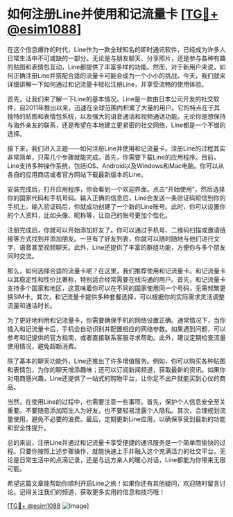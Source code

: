 # 如何注册Line并使用和记流量卡 [[TG💪+ @esim1088](https://t.me/s/esim1088)]

在这个信息爆炸的时代，Line作为一款全球知名的即时通讯软件，已经成为许多人日常生活中不可或缺的一部分。无论是与朋友聊天、分享照片，还是参与各种有趣的贴图和表情包互动，Line都提供了丰富多样的功能。然而，对于新用户来说，如何正确注册Line并搭配合适的流量卡可能会成为一个小小的挑战。今天，我们就来详细讲解一下如何通过和记流量卡轻松注册Line，并享受流畅的使用体验。

首先，让我们来了解一下Line的基本情况。Line是一款由日本公司开发的社交软件，自2011年推出以来，迅速在全球范围内积累了大量的用户。它的特点在于其独特的贴图和表情包系统，以及强大的语音通话和视频通话功能。无论你是想保持与海外亲友的联系，还是希望在本地建立更紧密的社交网络，Line都是一个不错的选择。

接下来，我们进入正题——如何注册Line并使用和记流量卡。注册Line的过程其实非常简单，只需几个步骤就能完成。首先，你需要下载Line的应用程序。目前，Line支持多种操作系统，包括iOS、Android以及Windows和Mac电脑。你可以从各自的应用商店或者官方网站下载最新版本的Line。

安装完成后，打开应用程序，你会看到一个欢迎界面。点击“开始使用”，然后选择你的国家代码和手机号码。输入正确的信息后，Line会发送一条验证码短信到你的手机上。输入验证码后，你就成功创建了一个新的Line账号。此时，你可以设置你的个人资料，比如头像、昵称等，让自己的账号更加个性化。

注册完成后，你就可以开始添加好友了。你可以通过手机号、二维码扫描或邀请链接等方式找到并添加朋友。一旦有了好友列表，你就可以随时随地与他们进行文字、语音甚至视频聊天。此外，Line还提供了丰富的群组功能，方便你与多个朋友同时交流。

那么，如何选择合适的流量卡呢？在这里，我们推荐使用和记流量卡。和记流量卡以其稳定性和性价比著称，特别适合经常需要在线沟通的用户。首先，和记流量卡支持多个国家和地区，这意味着你可以在不同的国家使用同一个号码，无需频繁更换SIM卡。其次，和记流量卡提供多种套餐选择，可以根据你的实际需求灵活调整流量和通话时长。

为了更好地利用和记流量卡，你需要确保手机的网络设置正确。通常情况下，当你插入和记流量卡后，手机会自动识别并配置相应的网络参数。如果遇到问题，可以参考和记提供的官方指南，或者直接联系客服寻求帮助。此外，建议定期检查流量使用情况，避免超额消费。

除了基本的聊天功能外，Line还推出了许多增值服务。例如，你可以购买各种贴图和表情包，为你的聊天增添趣味；还可以订阅新闻频道，获取最新的资讯。如果你对电商感兴趣，Line还提供了一站式的购物平台，让你足不出户就能买到心仪的商品。

当然，在使用Line的过程中，也需要注意一些事项。首先，保护个人信息安全至关重要。不要随意添加陌生人为好友，也不要轻易泄露个人隐私。其次，合理规划流量使用，避免不必要的浪费。最后，定期更新Line应用，以确保享受到最新的功能和安全性提升。

总的来说，注册Line并通过和记流量卡享受便捷的通讯服务是一个简单而愉快的过程。只要你按照上述步骤操作，就能快速上手并融入这个充满活力的社交平台。无论是日常生活中的点滴记录，还是与远方亲人的暖心对话，Line都能为你带来无限可能。

希望这篇文章能帮助你顺利开启Line之旅！如果你还有其他疑问，欢迎随时留言讨论。记得关注我们的频道，获取更多实用的信息和技巧哦！

[[TG💪+ @esim1088](https://t.me/s/esim1088) ![Image](https://i.postimg.cc/4NQfJmqS/Snipaste-2025-05-13-00-14-12.png)]